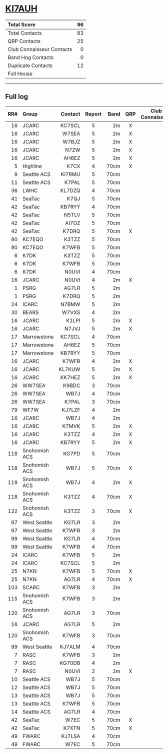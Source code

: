# [KI7AUH](https://www.qrz.com/db/KI7AUH)

| Total Score               |   96 |
|:--------------------------|-----:|
| Total Contacts            |   83 |
| QRP Contacts              |   25 |
| Club Connaisseur Contacts |    0 |
| Band Hog Contacts         |    0 |
| Duplicate Contacts        |   12 |
| Full House                |      |

---

## Full log

|   RR# | Group         |   Contact |  Report  |   Band |  QRP  |  Club Connaisseur  |  Band Hog  |   QSO Score |
|------:|:--------------|----------:|:--------:|-------:|:-----:|:------------------:|:----------:|------------:|
|    16 | JCARC         |    KC7SCL |    5     |     2m |   X   |                    |            |           2 |
|    16 | JCARC         |     W7SEA |    5     |     2m |   X   |                    |            |           2 |
|    16 | JCARC         |     W7BJZ |    5     |     2m |   X   |                    |            |           2 |
|    16 | JCARC         |      N7ZW |    5     |     2m |   X   |                    |            |           2 |
|    16 | JCARC         |     AH6EZ |    5     |     2m |   X   |                    |            |           2 |
|     5 | Highline      |      K7CX |    4     |   70cm |   X   |                    |            |           2 |
|     9 | Seattle ACS   |    KI7RMU |    5     |   70cm |       |                    |            |           1 |
|    11 | Seattle ACS   |     K7PAL |    5     |   70cm |       |                    |            |           1 |
|    36 | LWHC          |    KL7DZQ |    4     |   70cm |       |                    |            |           1 |
|    41 | SeaTac        |      K7QJ |    5     |   70cm |       |                    |            |           1 |
|    42 | SeaTac        |    KB7RYY |    4     |   70cm |       |                    |            |           1 |
|    42 | SeaTac        |     N5TLV |    5     |   70cm |       |                    |            |           1 |
|    42 | SeaTac        |     AI7OZ |    5     |   70cm |       |                    |            |           1 |
|    42 | SeaTac        |     K7DRQ |    5     |   70cm |   X   |                    |            |           2 |
|    80 | KC7EQO        |     K3TZZ |    5     |   70cm |       |                    |            |           1 |
|    80 | KC7EQO        |     K7WFB |    5     |   70cm |       |                    |            |           1 |
|     6 | K7DK          |     K3TZZ |    5     |   70cm |       |                    |            |           1 |
|     6 | K7DK          |     K7WFB |    5     |   70cm |       |                    |            |           1 |
|     6 | K7DK          |     N0UVI |    4     |   70cm |       |                    |            |           1 |
|    16 | JCARC         |     N0UVI |    4     |     2m |   X   |                    |            |           2 |
|     1 | PSRG          |     AG7LR |    5     |     2m |       |                    |            |           1 |
|     1 | PSRG          |     K7DRQ |    5     |     2m |       |                    |            |           1 |
|    24 | ICARC         |     N7BMW |    5     |     2m |       |                    |            |           1 |
|    30 | BEARS         |     W7VXS |    4     |     2m |       |                    |            |           1 |
|    16 | JCARC         |     K1LPI |    5     |     2m |   X   |                    |            |           2 |
|    16 | JCARC         |     N7JVJ |    5     |     2m |   X   |                    |            |           2 |
|    17 | Marrowstone   |    KC7SCL |    4     |   70cm |       |                    |            |           1 |
|    17 | Marrowstone   |     AH6EZ |    5     |   70cm |       |                    |            |           1 |
|    17 | Marrowstone   |    KB7RYY |    5     |   70cm |       |                    |            |           1 |
|    16 | JCARC         |     K7WFB |    4     |     2m |   X   |                    |            |           2 |
|    16 | JCARC         |    KL7KUW |    5     |     2m |   X   |                    |            |           2 |
|    16 | JCARC         |    KK7HEZ |    5     |     2m |   X   |                    |            |           2 |
|    26 | WW7SEA        |     K9BDC |    3     |   70cm |       |                    |            |           1 |
|    26 | WW7SEA        |      WB7J |    4     |   70cm |       |                    |            |           1 |
|    26 | WW7SEA        |     K7PAL |    3     |   70cm |       |                    |            |           1 |
|    79 | WF7W          |    KJ7LZF |    4     |     2m |       |                    |            |           1 |
|    16 | JCARC         |      WB7J |    4     |     2m |       |                    |            |           1 |
|    16 | JCARC         |     K7MVK |    5     |     2m |   X   |                    |            |           2 |
|    16 | JCARC         |     K3TZZ |    4     |     2m |   X   |                    |            |           2 |
|    16 | JCARC         |    KB7RYY |    5     |     2m |   X   |                    |            |           2 |
|   118 | Snohomish ACS |     KG7PD |    5     |   70cm |       |                    |            |           1 |
|   118 | Snohomish ACS |      WB7J |    5     |   70cm |   X   |                    |            |           2 |
|   119 | Snohomish ACS |      WB7J |    4     |     2m |   X   |                    |            |           2 |
|   118 | Snohomish ACS |     K3TZZ |    4     |   70cm |   X   |                    |            |           2 |
|   122 | Snohomish ACS |     K3TZZ |    3     |   70cm |   X   |                    |            |           2 |
|    97 | West Seattle  |     KG7LR |    3     |     2m |       |                    |            |           1 |
|    97 | West Seattle  |     K7WFB |    3     |     2m |       |                    |            |           1 |
|    99 | West Seattle  |     KG7LR |    4     |   70cm |       |                    |            |           1 |
|    99 | West Seattle  |     K7WFB |    4     |   70cm |       |                    |            |           1 |
|    24 | ICARC         |     K7WFB |    5     |     2m |       |                    |            |           1 |
|    24 | ICARC         |    KC7SCL |    5     |     2m |       |                    |            |           1 |
|    25 | N7KN          |     K7WFB |    5     |   70cm |   X   |                    |            |           2 |
|    25 | N7KN          |     AG7LR |    4     |   70cm |   X   |                    |            |           2 |
|   103 | SCARC         |     K7WFB |    3     |     2m |       |                    |            |           1 |
|   115 | Snohomish ACS |     K7WFB |    3     |     2m |       |                    |            |           1 |
|   120 | Snohomish ACS |     AG7LR |    3     |   70cm |       |                    |            |           1 |
|    16 | JCARC         |     AG7LR |    5     |     2m |       |                    |            |           1 |
|   120 | Snohomish ACS |     K7WFB |    3     |   70cm |       |                    |            |           1 |
|    99 | West Seattle  |    KJ7ALM |    4     |   70cm |       |                    |            |           1 |
|     7 | RASC          |     K7WFB |    3     |     2m |       |                    |            |           1 |
|     7 | RASC          |    KG70DB |    4     |     2m |       |                    |            |           1 |
|     7 | RASC          |     N0UVI |    2     |     2m |   X   |                    |            |           2 |
|    10 | Seattle ACS   |      WB7J |    5     |   70cm |       |                    |            |           1 |
|    12 | Seattle ACS   |      WB7J |    5     |   70cm |       |                    |            |           1 |
|    13 | Seattle ACS   |      WB7J |    5     |   70cm |       |                    |            |           1 |
|    13 | Seattle ACS   |     K7WFB |    5     |   70cm |       |                    |            |           1 |
|    14 | Seattle ACS   |     AG7LR |    4     |   70cm |       |                    |            |           1 |
|    42 | SeaTac        |      W7EC |    5     |   70cm |   X   |                    |            |           2 |
|    42 | SeaTac        |     K7XTN |    5     |   70cm |   X   |                    |            |           2 |
|    49 | FWARC         |    KJ7LSA |    4     |   70cm |       |                    |            |           1 |
|    49 | FWARC         |      W7EC |    5     |   70cm |       |                    |            |           1 |